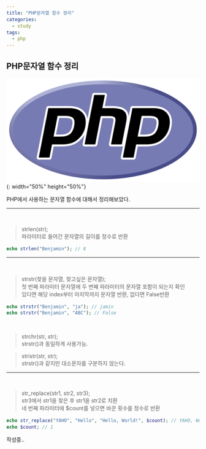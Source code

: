 ```yaml
---
title: "PHP문자열 함수 정리"
categories:
  - study
tags:
  - php
---
```


## PHP문자열 함수 정리

![PHP LOGO](/images/PHP-logo.svg){: width="50%" height="50%"}

PHP에서 사용하는 문자열 함수에 대해서 정리해보았다.

---

<br>

> strlen(str);<br>
> 파라미터로 들어간 문자열의 길이를 정수로 반환

```php
echo strlen("Benjamin"); // 8
```

---

<br>

> strstr(찾을 문자열, 찾고싶은 문자열); <br>
> 첫 번째 파라미터 문자열에 두 번째 파라미터의 문자열 포함이 되는지 확인 <br>
> 있다면 해당 index부터 마지막까지 문자열 반환, 없다면 False반환

```php
echo strstr("Benjamin", "ja"); // jamin
echo strstr("Benjamin", "ABC"); // False
```

<br>

> strchr(str, str); <br>
> strstr()과 동일하게 사용가능.

> stristr(str, str); <br>
> strstr()과 같지만 대소문자를 구분하지 않는다.


---

<br>

> str_replace(str1, str2, str3); <br>
> str3에서 str1을 찾은 후 str1을 str2로 치환 <br>
> 네 번째 파라미터에 $count를 넣으면 바꾼 횟수를 정수로 반환

```php
echo str_replace("YAHO", "Hello", "Hello, World!", $count); // YAHO, World!
echo $count; // 1
```

작성중..